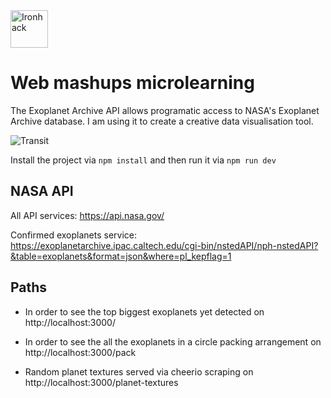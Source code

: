 <img src="https://raw.githubusercontent.com/webmad1019-1/w1d3-advanced-selectors-positioning-full-layout/master/img/ironhack.svg?sanitize=true" alt="Ironhack" width="60"/>

# Web mashups microlearning

The Exoplanet Archive API allows programatic access to NASA's Exoplanet Archive database. I am using it to create a creative data visualisation tool.

<img src="https://exoplanetarchive.ipac.caltech.edu/images/news/news-image-generic-transit.jpg" alt="Transit" />

Install the project via `npm install` and then run it  via `npm run dev`

## NASA API 

All API services: https://api.nasa.gov/

Confirmed exoplanets service: https://exoplanetarchive.ipac.caltech.edu/cgi-bin/nstedAPI/nph-nstedAPI?&table=exoplanets&format=json&where=pl_kepflag=1

## Paths

* In order to see the top biggest exoplanets yet detected on http://localhost:3000/

* In order to see the all the exoplanets in a circle packing arrangement on http://localhost:3000/pack

* Random planet textures served via cheerio scraping on http://localhost:3000/planet-textures


